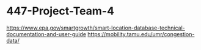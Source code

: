 # 447-Project-Team-4
https://www.epa.gov/smartgrowth/smart-location-database-technical-documentation-and-user-guide 
https://mobility.tamu.edu/umr/congestion-data/
